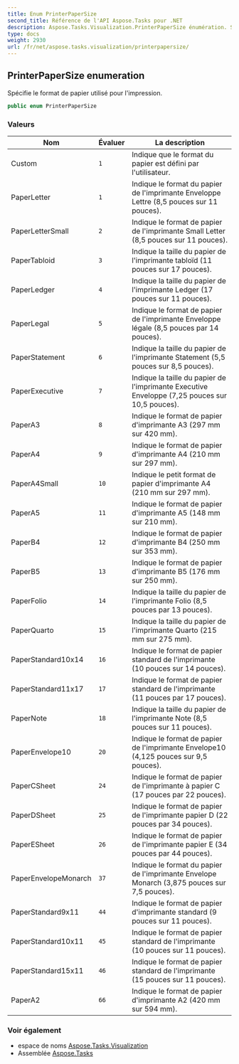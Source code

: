 ```yaml
---
title: Enum PrinterPaperSize
second_title: Référence de l'API Aspose.Tasks pour .NET
description: Aspose.Tasks.Visualization.PrinterPaperSize énumération. Spécifie le format de papier utilisé pour limpression.
type: docs
weight: 2930
url: /fr/net/aspose.tasks.visualization/printerpapersize/
---
```

## PrinterPaperSize enumeration

Spécifie le format de papier utilisé pour l'impression.

```csharp
public enum PrinterPaperSize
```

### Valeurs

| Nom | Évaluer | La description |
| --- | --- | --- |
| Custom | `1` | Indique que le format du papier est défini par l'utilisateur. |
| PaperLetter | `1` | Indique le format du papier de l'imprimante Enveloppe Lettre (8,5 pouces sur 11 pouces). |
| PaperLetterSmall | `2` | Indique le format de papier de l'imprimante Small Letter (8,5 pouces sur 11 pouces). |
| PaperTabloid | `3` | Indique la taille du papier de l'imprimante tabloïd (11 pouces sur 17 pouces). |
| PaperLedger | `4` | Indique la taille du papier de l'imprimante Ledger (17 pouces sur 11 pouces). |
| PaperLegal | `5` | Indique le format de papier de l'imprimante Enveloppe légale (8,5 pouces par 14 pouces). |
| PaperStatement | `6` | Indique la taille du papier de l'imprimante Statement (5,5 pouces sur 8,5 pouces). |
| PaperExecutive | `7` | Indique la taille du papier de l'imprimante Executive Enveloppe (7,25 pouces sur 10,5 pouces). |
| PaperA3 | `8` | Indique le format de papier d'imprimante A3 (297 mm sur 420 mm). |
| PaperA4 | `9` | Indique le format de papier d'imprimante A4 (210 mm sur 297 mm). |
| PaperA4Small | `10` | Indique le petit format de papier d'imprimante A4 (210 mm sur 297 mm). |
| PaperA5 | `11` | Indique le format de papier d'imprimante A5 (148 mm sur 210 mm). |
| PaperB4 | `12` | Indique le format de papier d'imprimante B4 (250 mm sur 353 mm). |
| PaperB5 | `13` | Indique le format de papier d'imprimante B5 (176 mm sur 250 mm). |
| PaperFolio | `14` | Indique la taille du papier de l'imprimante Folio (8,5 pouces par 13 pouces). |
| PaperQuarto | `15` | Indique la taille du papier de l'imprimante Quarto (215 mm sur 275 mm). |
| PaperStandard10x14 | `16` | Indique le format de papier standard de l'imprimante (10 pouces sur 14 pouces). |
| PaperStandard11x17 | `17` | Indique le format de papier standard de l'imprimante (11 pouces par 17 pouces). |
| PaperNote | `18` | Indique la taille du papier de l'imprimante Note (8,5 pouces sur 11 pouces). |
| PaperEnvelope10 | `20` | Indique le format de papier de l'imprimante Envelope10 (4,125 pouces sur 9,5 pouces). |
| PaperCSheet | `24` | Indique le format de papier de l'imprimante à papier C (17 pouces par 22 pouces). |
| PaperDSheet | `25` | Indique le format de papier de l'imprimante papier D (22 pouces par 34 pouces). |
| PaperESheet | `26` | Indique le format de papier de l'imprimante papier E (34 pouces par 44 pouces). |
| PaperEnvelopeMonarch | `37` | Indique le format du papier de l'imprimante Envelope Monarch (3,875 pouces sur 7,5 pouces). |
| PaperStandard9x11 | `44` | Indique le format de papier d'imprimante standard (9 pouces sur 11 pouces). |
| PaperStandard10x11 | `45` | Indique le format de papier standard de l'imprimante (10 pouces sur 11 pouces). |
| PaperStandard15x11 | `46` | Indique le format de papier standard de l'imprimante (15 pouces sur 11 pouces). |
| PaperA2 | `66` | Indique le format de papier d'imprimante A2 (420 mm sur 594 mm). |

### Voir également

* espace de noms [Aspose.Tasks.Visualization](../../aspose.tasks.visualization/)
* Assemblée [Aspose.Tasks](../../)


